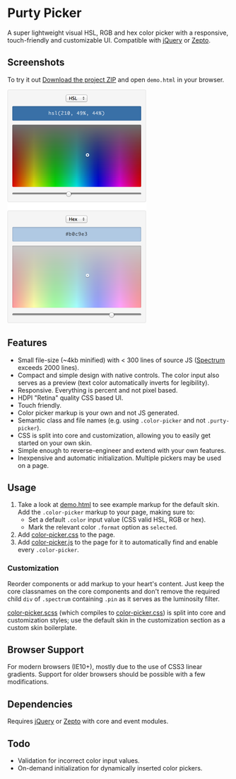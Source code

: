 # Purty Picker

A super lightweight visual HSL, RGB and hex color picker with a responsive, touch-friendly and customizable UI. Compatible with [jQuery](https://github.com/jquery/jquery) or [Zepto](https://github.com/madrobby/zepto).

## Screenshots

To try it out [Download the project ZIP](https://github.com/jaydenseric/purty-picker/archive/master.zip) and open `demo.html` in your browser.

<img src="screenshots.png" alt="Purty Picker in Safari screenshots" width="314" height="527" />

## Features

* Small file-size (~4kb minified) with < 300 lines of source JS ([Spectrum](https://github.com/bgrins/spectrum/blob/master/spectrum.js) exceeds 2000 lines).
* Compact and simple design with native controls. The color input also serves as a preview (text color automatically inverts for legibility).
* Responsive. Everything is percent and not pixel based.
* HDPI "Retina" quality CSS based UI.
* Touch friendly.
* Color picker markup is your own and not JS generated.
* Semantic class and file names (e.g. using `.color-picker` and not `.purty-picker`).
* CSS is split into core and customization, allowing you to easily get started on your own skin.
* Simple enough to reverse-engineer and extend with your own features.
* Inexpensive and automatic initialization. Multiple pickers may be used on a page.

## Usage

1. Take a look at [demo.html](https://github.com/jaydenseric/purty-picker/blob/master/demo.html) to see example markup for the default skin. Add the `.color-picker` markup to your page, making sure to:
	* Set a default `.color` input value (CSS valid HSL, RGB or hex).
	* Mark the relevant color `.format` option as `selected`.
2. Add [color-picker.css](https://github.com/jaydenseric/purty-picker/blob/master/color-picker.css) to the page.
3. Add [color-picker.js](https://github.com/jaydenseric/purty-picker/blob/master/color-picker.js) to the page for it to automatically find and enable every `.color-picker`.

### Customization

Reorder components or add markup to your heart's content. Just keep the core classnames on the core components and don't remove the required child `div` of `.spectrum` containing `.pin` as it serves as the luminosity filter.

[color-picker.scss](https://github.com/jaydenseric/purty-picker/blob/master/color-picker.scss) (which compiles to [color-picker.css](https://github.com/jaydenseric/purty-picker/blob/master/color-picker.css)) is split into core and customization styles; use the default skin in the customization section as a custom skin boilerplate.

## Browser Support

For modern browsers (IE10+), mostly due to the use of CSS3 linear gradients. Support for older browsers should be possible with a few modifications.

## Dependencies

Requires [jQuery](https://github.com/jquery/jquery) or [Zepto](https://github.com/madrobby/zepto) with core and event modules.

## Todo

* Validation for incorrect color input values.
* On-demand initialization for dynamically inserted color pickers.
